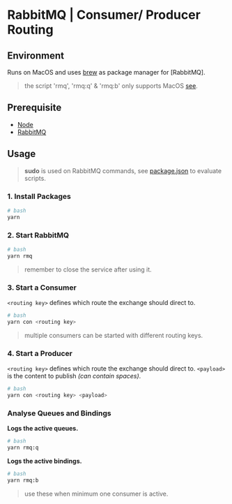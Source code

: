 # RabbitMQ | Consumer/ Producer Routing

## Environment
Runs on MacOS and uses [brew]() as package manager for [RabbitMQ].
> the script 'rmq', 'rmq:q' & 'rmq:b' only supports MacOS [see](https://www.rabbitmq.com/cli.html).
## Prerequisite
* [Node](https://nodejs.org/en/)
* [RabbitMQ](https://www.rabbitmq.com/install-homebrew.html)

## Usage

> **sudo** is used on RabbitMQ commands, see [package.json](package.json) to evaluate scripts.

### 1. Install Packages

```bash
# bash
yarn
```

### 2. Start RabbitMQ

```bash
# bash
yarn rmq
```
> remember to close the service after using it.
### 3. Start a Consumer

`<routing key>` defines which route the exchange should direct to.

```bash
# bash
yarn con <routing key>
```

> multiple consumers can be started with different routing keys.

### 4. Start a Producer

`<routing key>` defines which route the exchange should direct to.
`<payload>` is the content to publish *(can contain spaces)*.

```bash
# bash
yarn con <routing key> <payload>
```

### Analyse Queues and Bindings

**Logs the active queues.**
```bash
# bash
yarn rmq:q
```

**Logs the active bindings.**
```bash
# bash
yarn rmq:b
```

> use these when minimum one consumer is active.